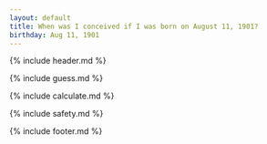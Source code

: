 ```yaml
---
layout: default
title: When was I conceived if I was born on August 11, 1901?
birthday: Aug 11, 1901
---
```


{% include header.md %}

{% include guess.md %}

{% include calculate.md %}

{% include safety.md %}

{% include footer.md %}



